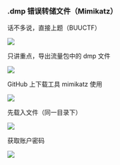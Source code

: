 ### .dmp 错误转储文件（Mimikatz）

话不多说，直接上题（BUUCTF）

![](https://pic1.imgdb.cn/item/67960e40d0e0a243d4f81477.jpg)

只讲重点，导出流量包中的 dmp 文件

![](https://pic1.imgdb.cn/item/67960e6ad0e0a243d4f8147e.jpg)

GitHub 上下载工具 mimikatz 使用

![](https://pic1.imgdb.cn/item/67960e7ed0e0a243d4f81481.jpg)

先载入文件（同一目录下）

![](https://pic1.imgdb.cn/item/67960e90d0e0a243d4f81484.jpg)

获取账户密码

![](https://pic1.imgdb.cn/item/67960f10d0e0a243d4f81495.jpg)